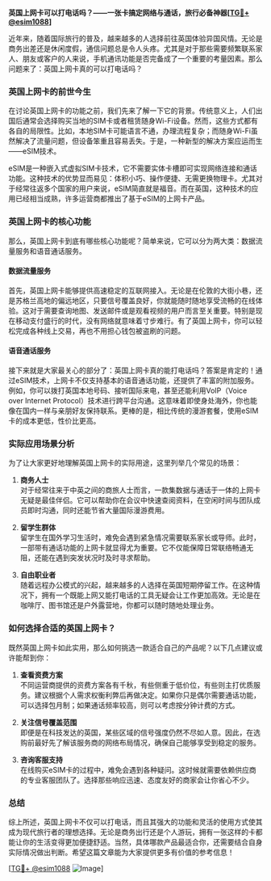 **英国上网卡可以打电话吗？——一张卡搞定网络与通话，旅行必备神器[[TG💪+ @esim1088](https://t.me/s/esim1088)]**

近年来，随着国际旅行的普及，越来越多的人选择前往英国体验异国风情。无论是商务出差还是休闲度假，通信问题总是令人头疼。尤其是对于那些需要频繁联系家人、朋友或客户的人来说，手机通讯功能是否完备成了一个重要的考量因素。那么问题来了：英国上网卡真的可以打电话吗？

### 英国上网卡的前世今生

在讨论英国上网卡的功能之前，我们先来了解一下它的背景。传统意义上，人们出国后通常会选择购买当地的SIM卡或者租赁随身Wi-Fi设备。然而，这些方式都有各自的局限性。比如，本地SIM卡可能语言不通，办理流程复杂；而随身Wi-Fi虽然解决了流量问题，但设备笨重且容易丢失。于是，一种新型的解决方案应运而生——eSIM技术。

eSIM是一种嵌入式虚拟SIM卡技术，它不需要实体卡槽即可实现网络连接和通话功能。这种技术的优势显而易见：体积小巧、操作便捷、无需更换物理卡。尤其对于经常往返多个国家的用户来说，eSIM简直就是福音。而在英国，这种技术的应用已经相当成熟，许多运营商都推出了基于eSIM的上网卡产品。

### 英国上网卡的核心功能

那么，英国上网卡到底有哪些核心功能呢？简单来说，它可以分为两大类：数据流量服务和语音通话服务。

#### 数据流量服务

首先，英国上网卡能够提供高速稳定的互联网接入。无论是在伦敦的大街小巷，还是苏格兰高地的偏远地区，只要信号覆盖良好，你就能随时随地享受流畅的在线体验。这对于需要查询地图、发送邮件或是观看视频的用户而言至关重要。特别是现在移动支付盛行的时代，没有网络就意味着寸步难行。有了英国上网卡，你可以轻松完成各种线上交易，再也不用担心钱包被盗刷的问题。

#### 语音通话服务

接下来就是大家最关心的部分了：英国上网卡真的能打电话吗？答案是肯定的！通过eSIM技术，上网卡不仅支持基本的语音通话功能，还提供了丰富的附加服务。例如，你可以拨打英国本地号码、接听国际来电，甚至还能利用VoIP（Voice over Internet Protocol）技术进行跨平台沟通。这意味着即使身处海外，你也能像在国内一样与亲朋好友保持联系。更棒的是，相比传统的漫游套餐，使用eSIM卡的成本更低，性价比更高。

### 实际应用场景分析

为了让大家更好地理解英国上网卡的实际用途，这里列举几个常见的场景：

1. **商务人士**  
   对于经常往来于中英之间的商旅人士而言，一款集数据与通话于一体的上网卡无疑是最佳伴侣。它可以帮助你在会议中快速查阅资料，在空闲时间与团队成员即时沟通，同时还能节省大量国际漫游费用。

2. **留学生群体**  
   留学生在国外学习生活时，难免会遇到紧急情况需要联系家长或导师。此时，一部带有通话功能的上网卡就显得尤为重要。它不仅能保障日常联络畅通无阻，还能在遇到突发状况时及时寻求帮助。

3. **自由职业者**  
   随着远程办公模式的兴起，越来越多的人选择在英国短期停留工作。在这种情况下，拥有一个既能上网又能打电话的工具无疑会让工作更加高效。无论是在咖啡厅、图书馆还是户外露营地，你都可以随时随地处理业务。

### 如何选择合适的英国上网卡？

既然英国上网卡如此实用，那么如何挑选一款适合自己的产品呢？以下几点建议或许能帮到你：

1. **查看资费方案**  
   不同运营商提供的资费方案各有千秋，有些侧重于低价位，有些则主打优质服务。建议根据个人需求权衡利弊后再做决定。如果你只是偶尔需要通话功能，可以选择包月制；如果通话频率较高，则可以考虑按分钟计费的方式。

2. **关注信号覆盖范围**  
   即便是在科技发达的英国，某些区域的信号强度仍然不尽如人意。因此，在选购前最好先了解该服务商的网络布局情况，确保自己能够享受到稳定的服务。

3. **咨询客服支持**  
   在线购买eSIM卡的过程中，难免会遇到各种疑问。这时候就需要依赖供应商的专业客服团队了。选择那些响应迅速、态度友好的商家会让你省心不少。

### 总结

综上所述，英国上网卡不仅可以打电话，而且其强大的功能和灵活的使用方式使其成为现代旅行者的理想选择。无论是商务出行还是个人游玩，拥有一张这样的卡都能让你的生活变得更加便捷舒适。当然，具体哪款产品最适合你，还需要结合自身实际情况做出判断。希望这篇文章能为大家提供更多有价值的参考信息！

[[TG💪+ @esim1088](https://t.me/s/esim1088) ![Image](https://i.postimg.cc/4NQfJmqS/Snipaste-2025-05-13-00-14-12.png)]